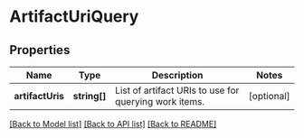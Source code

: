 # ArtifactUriQuery

## Properties
Name | Type | Description | Notes
------------ | ------------- | ------------- | -------------
**artifactUris** | **string[]** | List of artifact URIs to use for querying work items. | [optional] 

[[Back to Model list]](../README.md#documentation-for-models) [[Back to API list]](../README.md#documentation-for-api-endpoints) [[Back to README]](../README.md)


